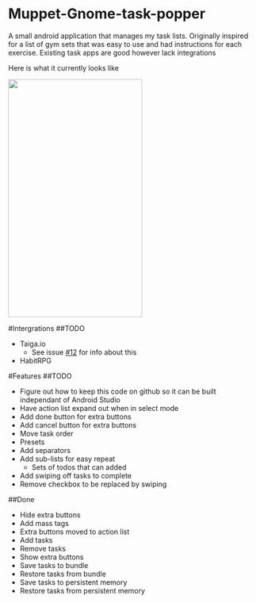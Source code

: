 # Muppet-Gnome-task-popper
A small android application that manages my task lists. 
Originally inspired for a list of gym sets that was easy to use and had instructions for each exercise.
Existing task apps are good however lack integrations

Here is what it currently looks like

<img width=270 height=480 src="http://i.imgur.com/cxEqE1H.png"/>

#Intergrations
##TODO
- Taiga.io
    - See issue [#12](https://github.com/crr0004/Muppet-Gnome-task-popper/issues/12) for info about this
- HabitRPG

#Features
##TODO
- Figure out how to keep this code on github so it can be built independant of Android Studio
- Have action list expand out when in select mode
- Add done button for extra buttons
- Add cancel button for extra buttons
- Move task order
- Presets
- Add separators
- Add sub-lists for easy repeat
    - Sets of todos that can added
- Add swiping off tasks to complete
- Remove checkbox to be replaced by swiping

##Done
- Hide extra buttons
- Add mass tags
- Extra buttons moved to action list
- Add tasks
- Remove tasks
- Show extra buttons
- Save tasks to bundle
- Restore tasks from bundle
- Save tasks to persistent memory
- Restore tasks from persistent memory
